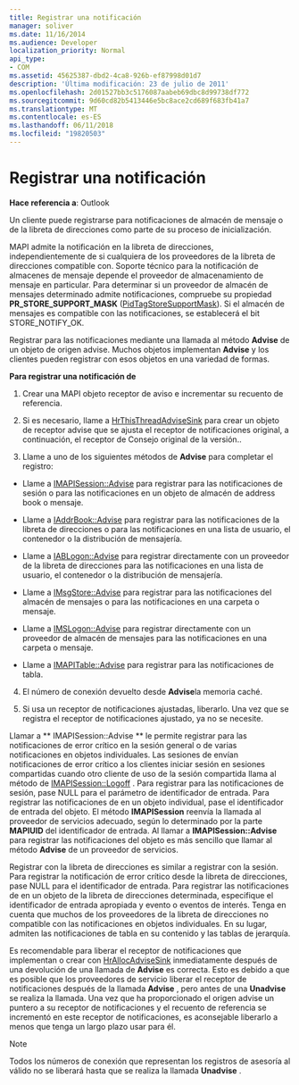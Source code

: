 ```yaml
---
title: Registrar una notificación
manager: soliver
ms.date: 11/16/2014
ms.audience: Developer
localization_priority: Normal
api_type:
- COM
ms.assetid: 45625387-dbd2-4ca8-926b-ef87998d01d7
description: 'Última modificación: 23 de julio de 2011'
ms.openlocfilehash: 2d01527bb3c5176087aabeb69dbc8d99738df772
ms.sourcegitcommit: 9d60cd82b5413446e5bc8ace2cd689f683fb41a7
ms.translationtype: MT
ms.contentlocale: es-ES
ms.lasthandoff: 06/11/2018
ms.locfileid: "19820503"
---
```

# <a name="registering-for-a-notification"></a>Registrar una notificación

  
  
**Hace referencia a**: Outlook 
  
Un cliente puede registrarse para notificaciones de almacén de mensaje o de la libreta de direcciones como parte de su proceso de inicialización.
  
MAPI admite la notificación en la libreta de direcciones, independientemente de si cualquiera de los proveedores de la libreta de direcciones compatible con. Soporte técnico para la notificación de almacenes de mensaje depende el proveedor de almacenamiento de mensaje en particular. Para determinar si un proveedor de almacén de mensajes determinado admite notificaciones, compruebe su propiedad **PR_STORE_SUPPORT_MASK** ([PidTagStoreSupportMask](pidtagstoresupportmask-canonical-property.md)). Si el almacén de mensajes es compatible con las notificaciones, se establecerá el bit STORE_NOTIFY_OK. 
  
Registrar para las notificaciones mediante una llamada al método **Advise** de un objeto de origen advise. Muchos objetos implementan **Advise** y los clientes pueden registrar con esos objetos en una variedad de formas. 
  
 **Para registrar una notificación de**
  
1. Crear una MAPI objeto receptor de aviso e incrementar su recuento de referencia.
    
2. Si es necesario, llame a [HrThisThreadAdviseSink](hrthisthreadadvisesink.md) para crear un objeto de receptor advise que se ajusta el receptor de notificaciones original, a continuación, el receptor de Consejo original de la versión.. 
    
3. Llame a uno de los siguientes métodos de **Advise** para completar el registro: 
    
  - Llame a [IMAPISession::Advise](imapisession-advise.md) para registrar para las notificaciones de sesión o para las notificaciones en un objeto de almacén de address book o mensaje. 
    
  - Llame a [IAddrBook::Advise](iaddrbook-advise.md) para registrar para las notificaciones de la libreta de direcciones o para las notificaciones en una lista de usuario, el contenedor o la distribución de mensajería. 
    
  - Llame a [IABLogon::Advise](iablogon-advise.md) para registrar directamente con un proveedor de la libreta de direcciones para las notificaciones en una lista de usuario, el contenedor o la distribución de mensajería. 
    
  - Llame a [IMsgStore::Advise](imsgstore-advise.md) para registrar para las notificaciones del almacén de mensajes o para las notificaciones en una carpeta o mensaje. 
    
  - Llame a [IMSLogon::Advise](imslogon-advise.md) para registrar directamente con un proveedor de almacén de mensajes para las notificaciones en una carpeta o mensaje. 
    
  - Llame a [IMAPITable::Advise](imapitable-advise.md) para registrar para las notificaciones de tabla. 
    
4. El número de conexión devuelto desde **Advise**la memoria caché.
    
5. Si usa un receptor de notificaciones ajustadas, liberarlo. Una vez que se registra el receptor de notificaciones ajustado, ya no se necesite.
    
Llamar a ** IMAPISession::Advise ** le permite registrar para las notificaciones de error crítico en la sesión general o de varias notificaciones en objetos individuales. Las sesiones de envían notificaciones de error crítico a los clientes iniciar sesión en sesiones compartidas cuando otro cliente de uso de la sesión compartida llama al método de [IMAPISession::Logoff](imapisession-logoff.md) . Para registrar para las notificaciones de sesión, pase NULL para el parámetro de identificador de entrada. Para registrar las notificaciones de en un objeto individual, pase el identificador de entrada del objeto. El método **IMAPISession** reenvía la llamada al proveedor de servicios adecuado, según lo determinado por la parte **MAPIUID** del identificador de entrada. Al llamar a **IMAPISession::Advise** para registrar las notificaciones del objeto es más sencillo que llamar al método **Advise** de un proveedor de servicios. 
  
Registrar con la libreta de direcciones es similar a registrar con la sesión. Para registrar la notificación de error crítico desde la libreta de direcciones, pase NULL para el identificador de entrada. Para registrar las notificaciones de en un objeto de la libreta de direcciones determinada, especifique el identificador de entrada apropiada y evento o eventos de interés. Tenga en cuenta que muchos de los proveedores de la libreta de direcciones no compatible con las notificaciones en objetos individuales. En su lugar, admiten las notificaciones de tabla en su contenido y las tablas de jerarquía. 
  
Es recomendable para liberar el receptor de notificaciones que implementan o crear con [HrAllocAdviseSink](hrallocadvisesink.md) inmediatamente después de una devolución de una llamada de **Advise** es correcta. Esto es debido a que es posible que los proveedores de servicio liberar el receptor de notificaciones después de la llamada **Advise** , pero antes de una **Unadvise** se realiza la llamada. Una vez que ha proporcionado el origen advise un puntero a su receptor de notificaciones y el recuento de referencia se incrementó en este receptor de notificaciones, es aconsejable liberarlo a menos que tenga un largo plazo usar para él. 
  
> [!NOTE]
> Todos los números de conexión que representan los registros de asesoría al válido no se liberará hasta que se realiza la llamada **Unadvise** . 
  

